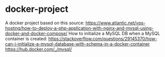 # docker-project
A docker project based on this source: https://www.atlantic.net/vps-hosting/how-to-deploy-a-php-application-with-nginx-and-mysql-using-docker-and-docker-compose/
How to initialize a MySQL DB when a MySQL container is created:
https://stackoverflow.com/questions/29145370/how-can-i-initialize-a-mysql-database-with-schema-in-a-docker-container
https://hub.docker.com/_/mysql/
